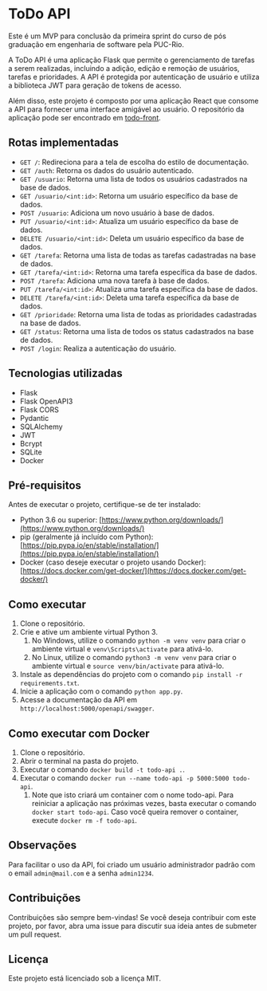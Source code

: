 # ToDo API

Este é um MVP para conclusão da primeira sprint do curso de pós graduação em engenharia de software pela PUC-Rio.

A ToDo API é uma aplicação Flask que permite o gerenciamento de tarefas a serem realizadas, incluindo a adição, edição e remoção de usuários, tarefas e prioridades. A API é protegida por autenticação de usuário e utiliza a biblioteca JWT para geração de tokens de acesso.

Além disso, este projeto é composto por uma aplicação React que consome a API para fornecer uma interface amigável ao usuário. O repositório da aplicação pode ser encontrado em [todo-front](https://github.com/BrunoBasstos/todo-front).

## Rotas implementadas

- `GET /`: Redireciona para a tela de escolha do estilo de documentação.
- `GET /auth`: Retorna os dados do usuário autenticado.
- `GET /usuario`: Retorna uma lista de todos os usuários cadastrados na base de dados.
- `GET /usuario/<int:id>`: Retorna um usuário específico da base de dados.
- `POST /usuario`: Adiciona um novo usuário à base de dados.
- `PUT /usuario/<int:id>`: Atualiza um usuário específico da base de dados.
- `DELETE /usuario/<int:id>`: Deleta um usuário específico da base de dados.
- `GET /tarefa`: Retorna uma lista de todas as tarefas cadastradas na base de dados.
- `GET /tarefa/<int:id>`: Retorna uma tarefa específica da base de dados.
- `POST /tarefa`: Adiciona uma nova tarefa à base de dados.
- `PUT /tarefa/<int:id>`: Atualiza uma tarefa específica da base de dados.
- `DELETE /tarefa/<int:id>`: Deleta uma tarefa específica da base de dados.
- `GET /prioridade`: Retorna uma lista de todas as prioridades cadastradas na base de dados.
- `GET /status`: Retorna uma lista de todos os status cadastrados na base de dados.
- `POST /login`: Realiza a autenticação do usuário.

## Tecnologias utilizadas

- Flask
- Flask OpenAPI3
- Flask CORS
- Pydantic
- SQLAlchemy
- JWT
- Bcrypt
- SQLite
- Docker

## Pré-requisitos

Antes de executar o projeto, certifique-se de ter instalado:

- Python 3.6 ou superior: [https://www.python.org/downloads/](https://www.python.org/downloads/)
- pip (geralmente já incluído com Python): [https://pip.pypa.io/en/stable/installation/](https://pip.pypa.io/en/stable/installation/)
- Docker (caso deseje executar o projeto usando Docker): [https://docs.docker.com/get-docker/](https://docs.docker.com/get-docker/)

## Como executar

1. Clone o repositório.
2. Crie e ative um ambiente virtual Python 3.
    1. No Windows, utilize o comando `python -m venv venv` para criar o ambiente virtual e `venv\Scripts\activate` para ativá-lo.
    2. No Linux, utilize o comando `python3 -m venv venv` para criar o ambiente virtual e `source venv/bin/activate` para ativá-lo.
3. Instale as dependências do projeto com o comando `pip install -r requirements.txt`.
4. Inicie a aplicação com o comando `python app.py`.
5. Acesse a documentação da API em `http://localhost:5000/openapi/swagger`.

## Como executar com Docker

1. Clone o repositório.
2. Abrir o terminal na pasta do projeto.
3. Executar o comando `docker build -t todo-api .`.
4. Executar o comando `docker run --name todo-api -p 5000:5000 todo-api`.
    1. Note que isto criará um container com o nome todo-api. Para reiniciar a aplicação nas próximas vezes, basta executar o comando `docker start todo-api`. Caso você queira remover o container, execute `docker rm -f todo-api`.

## Observações

Para facilitar o uso da API, foi criado um usuário administrador padrão com o email `admin@mail.com` e a senha `admin1234`.

## Contribuições

Contribuições são sempre bem-vindas! Se você deseja contribuir com este projeto, por favor, abra uma issue para discutir sua ideia antes de submeter um pull request.

## Licença

Este projeto está licenciado sob a licença MIT.
